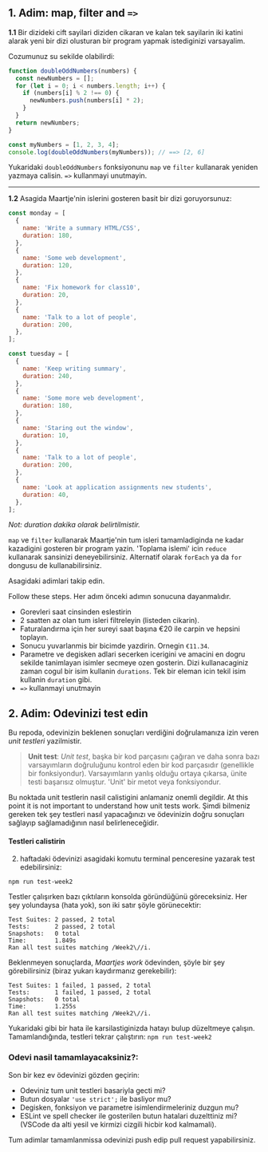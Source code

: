 ## 1. Adim: map, filter and `=>`

**1.1** Bir dizideki cift sayilari diziden cikaran ve kalan tek sayilarin iki katini alarak yeni bir dizi olusturan bir program yapmak istediginizi varsayalim.

Cozumunuz su sekilde olabilirdi:

```js
function doubleOddNumbers(numbers) {
  const newNumbers = [];
  for (let i = 0; i < numbers.length; i++) {
    if (numbers[i] % 2 !== 0) {
      newNumbers.push(numbers[i] * 2);
    }
  }
  return newNumbers;
}

const myNumbers = [1, 2, 3, 4];
console.log(doubleOddNumbers(myNumbers)); // ==> [2, 6]
```

Yukaridaki `doubleOddNumbers` fonksiyonunu `map` ve `filter` kullanarak yeniden yazmaya calisin. `=>` kullanmayi unutmayin.

---

**1.2** Asagida Maartje'nin islerini gosteren basit bir dizi goruyorsunuz:

```js
const monday = [
  {
    name: 'Write a summary HTML/CSS',
    duration: 180,
  },
  {
    name: 'Some web development',
    duration: 120,
  },
  {
    name: 'Fix homework for class10',
    duration: 20,
  },
  {
    name: 'Talk to a lot of people',
    duration: 200,
  },
];

const tuesday = [
  {
    name: 'Keep writing summary',
    duration: 240,
  },
  {
    name: 'Some more web development',
    duration: 180,
  },
  {
    name: 'Staring out the window',
    duration: 10,
  },
  {
    name: 'Talk to a lot of people',
    duration: 200,
  },
  {
    name: 'Look at application assignments new students',
    duration: 40,
  },
];
```

_Not: duration dakika olarak belirtilmistir._

`map` ve `filter` kullanarak Maartje'nin tum isleri tamamladiginda ne kadar kazadigini gosteren bir program yazin. 'Toplama islemi' icin `reduce` kullanarak sansinizi deneyebilirsiniz. Alternatif olarak `forEach` ya da `for` dongusu de kullanabilirsiniz.

Asagidaki adimlari takip edin. 

Follow these steps. Her adım önceki adımın sonucuna dayanmalıdır.

- Gorevleri saat cinsinden eslestirin
- 2 saatten az olan tum isleri filtreleyin (listeden cikarin).
- Faturalandırma için her sureyi saat başına €20 ile carpin ve hepsini toplayın.
- Sonucu yuvarlanmis bir bicimde yazdirin. Ornegin `€11.34`.
- Parametre ve degisken adlari secerken icerigini ve amacini en dogru sekilde tanimlayan isimler secmeye ozen gosterin. Dizi kullanacaginiz zaman cogul bir isim kullanin `durations`. Tek bir eleman icin tekil isim kullanin `duration` gibi.
- `=>` kullanmayi unutmayin

## 2. Adim: Odevinizi test edin

Bu repoda, odevinizin beklenen sonuçları verdiğini doğrulamanıza izin veren _unit testleri_ yazilmistir.

> **Unit test**: _Unit test_, başka bir kod parçasını çağıran ve daha sonra bazı varsayımların doğruluğunu kontrol eden bir kod parçasıdır (genellikle bir fonksiyondur). Varsayımların yanlış olduğu ortaya çıkarsa, ünite testi başarısız olmuştur. 'Unit' bir metot veya fonksiyondur.

Bu noktada unit testlerin nasil calistigini anlamaniz onemli degildir. 
At this point it is not important to understand how unit tests work. Şimdi bilmeniz gereken tek şey testleri nasıl yapacağınızı ve ödevinizin doğru sonuçları sağlayıp sağlamadığının nasıl belirleneceğidir.

#### Testleri calistirin

2. haftadaki ödevinizi asagidaki komutu terminal penceresine yazarak test edebilirsiniz:

```
npm run test-week2
```

Testler çalışırken bazı çıktıların konsolda göründüğünü göreceksiniz. Her şey yolundaysa (hata yok), son iki satır şöyle görünecektir:

```
Test Suites: 2 passed, 2 total
Tests:       2 passed, 2 total
Snapshots:   0 total
Time:        1.849s
Ran all test suites matching /Week2\//i.
```

Beklenmeyen sonuçlarda, _Maartjes work_ ödevinden, şöyle bir şey görebilirsiniz (biraz yukarı kaydırmanız gerekebilir):

```
Test Suites: 1 failed, 1 passed, 2 total
Tests:       1 failed, 1 passed, 2 total
Snapshots:   0 total
Time:        1.255s
Ran all test suites matching /Week2\//i.
```

Yukaridaki gibi bir hata ile karsilastiginizda hatayı bulup düzeltmeye çalışın. Tamamlandığında, testleri tekrar çalıştırın: `npm run test-week2`

### Odevi nasil tamamlayacaksiniz?:

Son bir kez ev ödevinizi gözden geçirin:

- Odeviniz tum unit testleri basariyla gecti mi?
- Butun dosyalar `'use strict';` ile basliyor mu?
- Degisken, fonksiyon ve parametre isimlendirmeleriniz duzgun mu?
- ESLint ve spell checker ile gosterilen butun hatalari duzelttiniz mi? (VSCode da alti yesil ve kirmizi cizgili hicbir kod kalmamali).

Tum adimlar tamamlanmissa odevinizi push edip pull request yapabilirsiniz.
